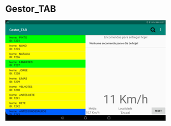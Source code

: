 # Gestor_TAB

<p align="center">
  <img src="Screenshot_20200105-050749.jpg" title="hover text">
</p>
